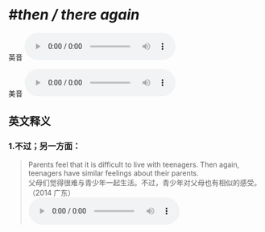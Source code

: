 # ***\#then / there again*** 
英音
<audio src="./media/then again1_AAC.aac" controls="controls"></audio>

美音
<audio src="./media/then again2_AAC.aac" controls="controls"></audio>



  

英文释义
---
### 1.**不过；另一方面：**  

 > Parents feel that it is difficult to live with teenagers. Then again, teenagers have similar feelings about their parents.  
 > 父母们觉得很难与青少年一起生活。不过，青少年对父母也有相似的感受。  （2014 广东）  
<audio src="./media/again04.aac" controls="controls"></audio>


